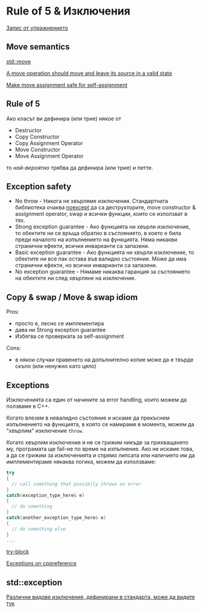 # Rule of 5 & Изключения

[Запис от упражнението](https://drive.google.com/file/d/1kzcICxG3r4dLUFd5QtBBrJTY7O7vRfWe/view?usp=sharing)

## Move semantics
[std::move](https://en.cppreference.com/w/cpp/utility/move)

[A move operation should move and leave its source in a valid state](https://github.com/isocpp/CppCoreGuidelines/blob/master/CppCoreGuidelines.md#c64-a-move-operation-should-move-and-leave-its-source-in-a-valid-state)

[Make move assignment safe for self-assignment](https://github.com/isocpp/CppCoreGuidelines/blob/master/CppCoreGuidelines.md#c65-make-move-assignment-safe-for-self-assignment)

## Rule of 5
  Ако класът ви дефинира (или трие) някое от
  - Destructor
  - Copy Constructor
  - Copy Assignment Operator
  - Move Constructor
  - Move Assignment Operator
  
  то *най-вероятно* трябва да дефинира (или трие) и петте. 

## Exception safety 
- No throw - Никога не хвърляме изключения. Стандартната библиотека очаква [noexcept](https://en.cppreference.com/w/cpp/language/exceptions) да са деструкторите, move constructor & assignment operator, swap и всички функции, които се използват в тях. 
- Strong exception guarantee - Ако функцията ни хвърли изключение, то обектите ни се връща обратно в състоянието, в което е била преди началото на изпълнението на функцията. Няма никакви странични ефекти, всички инварианти са запазени. 
- Basic exception guarantee - Ако функцията ни хвърли изключение, то обектите ни все пак остава във валидно състояние. Може да има странични ефекти, но всички инварианти са запазени. 
- No exception guarantee - Нямаме никаква гаранция за състоянието на обектите ни след хвърляне на изключение.


## Copy & swap / Move & swap idiom
Pros:
- просто е, лесно се имплементира
- дава ни Strong exception guarantee
- Избягва се проверката за self-assignment

Cons:
- в някои случаи правенето на допълнително копие може да е твърде скъпо (или ненужно като цяло)

## Exceptions
Изключенията са един от начините за error handling, които можем да ползваме в C++. 

Когато влезем в невалидно състояние и искаме да прекъснем изпълнението на функцията, в която се намираме в момента, можем да "хвърлим" изключение `throw`.
 
Когато хвърлим изключение и не се грижим никъде за прихващането му, програмата ще fail-не по време на изпълнение. Ако не искаме това, а да се грижим за изключенията и спрямо липсата или наличието им да имплементираме някаква логика, можем да използваме:

```c++
try
{
  // call something that possiblly throws an error
}
catch(exception_type_here& e) 
{
  // do something 
}
catch(another_exception_type_here& e)
{
  // do something else
}
...
```
[try-block](https://en.cppreference.com/w/cpp/language/try_catch)

[Exceptions on cppreference](https://en.cppreference.com/w/cpp/language/exceptions)

## std::exception
[Различни видове изключения, дефинирани в стандарта, може да видите тук](https://en.cppreference.com/w/cpp/error/exception)
